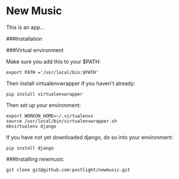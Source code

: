 # New Music

This is an app...

###Installation

###Virtual environment

Make sure you add this to your $PATH:
```
export PATH ='/usr/local/bin:$PATH'
```
Then install virtualenvwrapper if you haven't already:
```
pip install virtualenvwrapper
```
Then set up your environment:
```
export WORKON_HOME=~/.virtualenvs
source /usr/local/bin/virtualenvwrapper.sh
mkvirtualenv django
```
If you have not yet downloaded django, do so into your environment:
```
pip install django
```

###Installing newmusic

```
git clone git@github.com:postlight/newmusic.git
```
